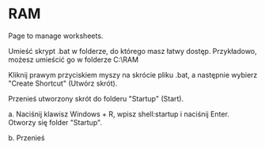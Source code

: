 # RAM
Page to manage worksheets.


Umieść skrypt .bat w folderze, do którego masz łatwy dostęp. Przykładowo, możesz umieścić go w folderze C:\RAM

Kliknij prawym przyciskiem myszy na skrócie pliku .bat, a następnie wybierz "Create Shortcut" (Utwórz skrót).

Przenieś utworzony skrót do folderu "Startup" (Start).

a. Naciśnij klawisz Windows + R, wpisz shell:startup i naciśnij Enter. Otworzy się folder "Startup".

b. Przenieś 

